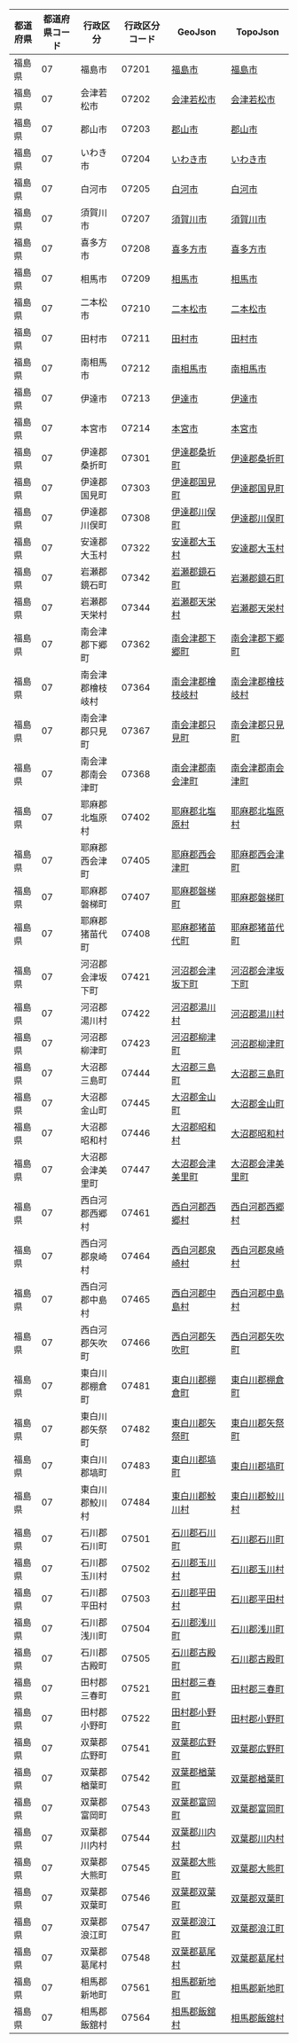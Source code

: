 | 都道府県 | 都道府県コード | 行政区分 | 行政区分コード | GeoJson | TopoJson |
|-----------|--------------|--------- |--------------|------|------|
| 福島県 | 07 | 福島市 | 07201 | [福島市](/geojson/cities/07/07201.json) | [福島市](/topojson/cities/07/07201.topojson) |
| 福島県 | 07 | 会津若松市 | 07202 | [会津若松市](/geojson/cities/07/07202.json) | [会津若松市](/topojson/cities/07/07202.topojson) |
| 福島県 | 07 | 郡山市 | 07203 | [郡山市](/geojson/cities/07/07203.json) | [郡山市](/topojson/cities/07/07203.topojson) |
| 福島県 | 07 | いわき市 | 07204 | [いわき市](/geojson/cities/07/07204.json) | [いわき市](/topojson/cities/07/07204.topojson) |
| 福島県 | 07 | 白河市 | 07205 | [白河市](/geojson/cities/07/07205.json) | [白河市](/topojson/cities/07/07205.topojson) |
| 福島県 | 07 | 須賀川市 | 07207 | [須賀川市](/geojson/cities/07/07207.json) | [須賀川市](/topojson/cities/07/07207.topojson) |
| 福島県 | 07 | 喜多方市 | 07208 | [喜多方市](/geojson/cities/07/07208.json) | [喜多方市](/topojson/cities/07/07208.topojson) |
| 福島県 | 07 | 相馬市 | 07209 | [相馬市](/geojson/cities/07/07209.json) | [相馬市](/topojson/cities/07/07209.topojson) |
| 福島県 | 07 | 二本松市 | 07210 | [二本松市](/geojson/cities/07/07210.json) | [二本松市](/topojson/cities/07/07210.topojson) |
| 福島県 | 07 | 田村市 | 07211 | [田村市](/geojson/cities/07/07211.json) | [田村市](/topojson/cities/07/07211.topojson) |
| 福島県 | 07 | 南相馬市 | 07212 | [南相馬市](/geojson/cities/07/07212.json) | [南相馬市](/topojson/cities/07/07212.topojson) |
| 福島県 | 07 | 伊達市 | 07213 | [伊達市](/geojson/cities/07/07213.json) | [伊達市](/topojson/cities/07/07213.topojson) |
| 福島県 | 07 | 本宮市 | 07214 | [本宮市](/geojson/cities/07/07214.json) | [本宮市](/topojson/cities/07/07214.topojson) |
| 福島県 | 07 | 伊達郡桑折町 | 07301 | [伊達郡桑折町](/geojson/cities/07/07301.json) | [伊達郡桑折町](/topojson/cities/07/07301.topojson) |
| 福島県 | 07 | 伊達郡国見町 | 07303 | [伊達郡国見町](/geojson/cities/07/07303.json) | [伊達郡国見町](/topojson/cities/07/07303.topojson) |
| 福島県 | 07 | 伊達郡川俣町 | 07308 | [伊達郡川俣町](/geojson/cities/07/07308.json) | [伊達郡川俣町](/topojson/cities/07/07308.topojson) |
| 福島県 | 07 | 安達郡大玉村 | 07322 | [安達郡大玉村](/geojson/cities/07/07322.json) | [安達郡大玉村](/topojson/cities/07/07322.topojson) |
| 福島県 | 07 | 岩瀬郡鏡石町 | 07342 | [岩瀬郡鏡石町](/geojson/cities/07/07342.json) | [岩瀬郡鏡石町](/topojson/cities/07/07342.topojson) |
| 福島県 | 07 | 岩瀬郡天栄村 | 07344 | [岩瀬郡天栄村](/geojson/cities/07/07344.json) | [岩瀬郡天栄村](/topojson/cities/07/07344.topojson) |
| 福島県 | 07 | 南会津郡下郷町 | 07362 | [南会津郡下郷町](/geojson/cities/07/07362.json) | [南会津郡下郷町](/topojson/cities/07/07362.topojson) |
| 福島県 | 07 | 南会津郡檜枝岐村 | 07364 | [南会津郡檜枝岐村](/geojson/cities/07/07364.json) | [南会津郡檜枝岐村](/topojson/cities/07/07364.topojson) |
| 福島県 | 07 | 南会津郡只見町 | 07367 | [南会津郡只見町](/geojson/cities/07/07367.json) | [南会津郡只見町](/topojson/cities/07/07367.topojson) |
| 福島県 | 07 | 南会津郡南会津町 | 07368 | [南会津郡南会津町](/geojson/cities/07/07368.json) | [南会津郡南会津町](/topojson/cities/07/07368.topojson) |
| 福島県 | 07 | 耶麻郡北塩原村 | 07402 | [耶麻郡北塩原村](/geojson/cities/07/07402.json) | [耶麻郡北塩原村](/topojson/cities/07/07402.topojson) |
| 福島県 | 07 | 耶麻郡西会津町 | 07405 | [耶麻郡西会津町](/geojson/cities/07/07405.json) | [耶麻郡西会津町](/topojson/cities/07/07405.topojson) |
| 福島県 | 07 | 耶麻郡磐梯町 | 07407 | [耶麻郡磐梯町](/geojson/cities/07/07407.json) | [耶麻郡磐梯町](/topojson/cities/07/07407.topojson) |
| 福島県 | 07 | 耶麻郡猪苗代町 | 07408 | [耶麻郡猪苗代町](/geojson/cities/07/07408.json) | [耶麻郡猪苗代町](/topojson/cities/07/07408.topojson) |
| 福島県 | 07 | 河沼郡会津坂下町 | 07421 | [河沼郡会津坂下町](/geojson/cities/07/07421.json) | [河沼郡会津坂下町](/topojson/cities/07/07421.topojson) |
| 福島県 | 07 | 河沼郡湯川村 | 07422 | [河沼郡湯川村](/geojson/cities/07/07422.json) | [河沼郡湯川村](/topojson/cities/07/07422.topojson) |
| 福島県 | 07 | 河沼郡柳津町 | 07423 | [河沼郡柳津町](/geojson/cities/07/07423.json) | [河沼郡柳津町](/topojson/cities/07/07423.topojson) |
| 福島県 | 07 | 大沼郡三島町 | 07444 | [大沼郡三島町](/geojson/cities/07/07444.json) | [大沼郡三島町](/topojson/cities/07/07444.topojson) |
| 福島県 | 07 | 大沼郡金山町 | 07445 | [大沼郡金山町](/geojson/cities/07/07445.json) | [大沼郡金山町](/topojson/cities/07/07445.topojson) |
| 福島県 | 07 | 大沼郡昭和村 | 07446 | [大沼郡昭和村](/geojson/cities/07/07446.json) | [大沼郡昭和村](/topojson/cities/07/07446.topojson) |
| 福島県 | 07 | 大沼郡会津美里町 | 07447 | [大沼郡会津美里町](/geojson/cities/07/07447.json) | [大沼郡会津美里町](/topojson/cities/07/07447.topojson) |
| 福島県 | 07 | 西白河郡西郷村 | 07461 | [西白河郡西郷村](/geojson/cities/07/07461.json) | [西白河郡西郷村](/topojson/cities/07/07461.topojson) |
| 福島県 | 07 | 西白河郡泉崎村 | 07464 | [西白河郡泉崎村](/geojson/cities/07/07464.json) | [西白河郡泉崎村](/topojson/cities/07/07464.topojson) |
| 福島県 | 07 | 西白河郡中島村 | 07465 | [西白河郡中島村](/geojson/cities/07/07465.json) | [西白河郡中島村](/topojson/cities/07/07465.topojson) |
| 福島県 | 07 | 西白河郡矢吹町 | 07466 | [西白河郡矢吹町](/geojson/cities/07/07466.json) | [西白河郡矢吹町](/topojson/cities/07/07466.topojson) |
| 福島県 | 07 | 東白川郡棚倉町 | 07481 | [東白川郡棚倉町](/geojson/cities/07/07481.json) | [東白川郡棚倉町](/topojson/cities/07/07481.topojson) |
| 福島県 | 07 | 東白川郡矢祭町 | 07482 | [東白川郡矢祭町](/geojson/cities/07/07482.json) | [東白川郡矢祭町](/topojson/cities/07/07482.topojson) |
| 福島県 | 07 | 東白川郡塙町 | 07483 | [東白川郡塙町](/geojson/cities/07/07483.json) | [東白川郡塙町](/topojson/cities/07/07483.topojson) |
| 福島県 | 07 | 東白川郡鮫川村 | 07484 | [東白川郡鮫川村](/geojson/cities/07/07484.json) | [東白川郡鮫川村](/topojson/cities/07/07484.topojson) |
| 福島県 | 07 | 石川郡石川町 | 07501 | [石川郡石川町](/geojson/cities/07/07501.json) | [石川郡石川町](/topojson/cities/07/07501.topojson) |
| 福島県 | 07 | 石川郡玉川村 | 07502 | [石川郡玉川村](/geojson/cities/07/07502.json) | [石川郡玉川村](/topojson/cities/07/07502.topojson) |
| 福島県 | 07 | 石川郡平田村 | 07503 | [石川郡平田村](/geojson/cities/07/07503.json) | [石川郡平田村](/topojson/cities/07/07503.topojson) |
| 福島県 | 07 | 石川郡浅川町 | 07504 | [石川郡浅川町](/geojson/cities/07/07504.json) | [石川郡浅川町](/topojson/cities/07/07504.topojson) |
| 福島県 | 07 | 石川郡古殿町 | 07505 | [石川郡古殿町](/geojson/cities/07/07505.json) | [石川郡古殿町](/topojson/cities/07/07505.topojson) |
| 福島県 | 07 | 田村郡三春町 | 07521 | [田村郡三春町](/geojson/cities/07/07521.json) | [田村郡三春町](/topojson/cities/07/07521.topojson) |
| 福島県 | 07 | 田村郡小野町 | 07522 | [田村郡小野町](/geojson/cities/07/07522.json) | [田村郡小野町](/topojson/cities/07/07522.topojson) |
| 福島県 | 07 | 双葉郡広野町 | 07541 | [双葉郡広野町](/geojson/cities/07/07541.json) | [双葉郡広野町](/topojson/cities/07/07541.topojson) |
| 福島県 | 07 | 双葉郡楢葉町 | 07542 | [双葉郡楢葉町](/geojson/cities/07/07542.json) | [双葉郡楢葉町](/topojson/cities/07/07542.topojson) |
| 福島県 | 07 | 双葉郡富岡町 | 07543 | [双葉郡富岡町](/geojson/cities/07/07543.json) | [双葉郡富岡町](/topojson/cities/07/07543.topojson) |
| 福島県 | 07 | 双葉郡川内村 | 07544 | [双葉郡川内村](/geojson/cities/07/07544.json) | [双葉郡川内村](/topojson/cities/07/07544.topojson) |
| 福島県 | 07 | 双葉郡大熊町 | 07545 | [双葉郡大熊町](/geojson/cities/07/07545.json) | [双葉郡大熊町](/topojson/cities/07/07545.topojson) |
| 福島県 | 07 | 双葉郡双葉町 | 07546 | [双葉郡双葉町](/geojson/cities/07/07546.json) | [双葉郡双葉町](/topojson/cities/07/07546.topojson) |
| 福島県 | 07 | 双葉郡浪江町 | 07547 | [双葉郡浪江町](/geojson/cities/07/07547.json) | [双葉郡浪江町](/topojson/cities/07/07547.topojson) |
| 福島県 | 07 | 双葉郡葛尾村 | 07548 | [双葉郡葛尾村](/geojson/cities/07/07548.json) | [双葉郡葛尾村](/topojson/cities/07/07548.topojson) |
| 福島県 | 07 | 相馬郡新地町 | 07561 | [相馬郡新地町](/geojson/cities/07/07561.json) | [相馬郡新地町](/topojson/cities/07/07561.topojson) |
| 福島県 | 07 | 相馬郡飯舘村 | 07564 | [相馬郡飯舘村](/geojson/cities/07/07564.json) | [相馬郡飯舘村](/topojson/cities/07/07564.topojson) |
